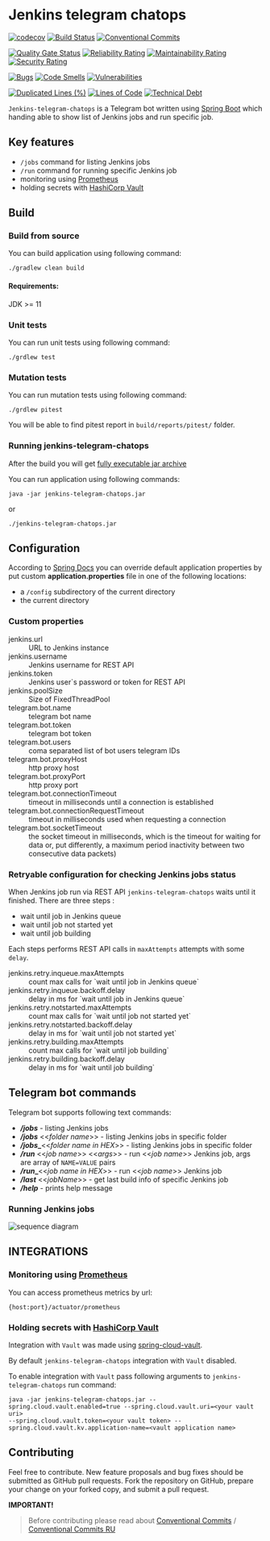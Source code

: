 # Jenkins telegram chatops
[![codecov](https://codecov.io/gh/MikeSafonov/jenkins-telegram-chatops/branch/master/graph/badge.svg)](https://codecov.io/gh/MikeSafonov/jenkins-telegram-chatops)
[![Build Status](https://travis-ci.com/MikeSafonov/jenkins-telegram-chatops.svg?branch=master)](https://travis-ci.com/MikeSafonov/jenkins-telegram-chatops)
[![Conventional Commits](https://img.shields.io/badge/Conventional%20Commits-1.0.0-yellow.svg)](https://conventionalcommits.org)

[![Quality Gate Status](https://sonarcloud.io/api/project_badges/measure?project=MikeSafonov_jenkins-telegram-chatops&metric=alert_status)](https://sonarcloud.io/dashboard?id=MikeSafonov_jenkins-telegram-chatops)
[![Reliability Rating](https://sonarcloud.io/api/project_badges/measure?project=MikeSafonov_jenkins-telegram-chatops&metric=reliability_rating)](https://sonarcloud.io/dashboard?id=MikeSafonov_jenkins-telegram-chatops)
[![Maintainability Rating](https://sonarcloud.io/api/project_badges/measure?project=MikeSafonov_jenkins-telegram-chatops&metric=sqale_rating)](https://sonarcloud.io/dashboard?id=MikeSafonov_jenkins-telegram-chatops)
[![Security Rating](https://sonarcloud.io/api/project_badges/measure?project=MikeSafonov_jenkins-telegram-chatops&metric=security_rating)](https://sonarcloud.io/dashboard?id=MikeSafonov_jenkins-telegram-chatops)

[![Bugs](https://sonarcloud.io/api/project_badges/measure?project=MikeSafonov_jenkins-telegram-chatops&metric=bugs)](https://sonarcloud.io/dashboard?id=MikeSafonov_jenkins-telegram-chatops)
[![Code Smells](https://sonarcloud.io/api/project_badges/measure?project=MikeSafonov_jenkins-telegram-chatops&metric=code_smells)](https://sonarcloud.io/dashboard?id=MikeSafonov_jenkins-telegram-chatops)
[![Vulnerabilities](https://sonarcloud.io/api/project_badges/measure?project=MikeSafonov_jenkins-telegram-chatops&metric=vulnerabilities)](https://sonarcloud.io/dashboard?id=MikeSafonov_jenkins-telegram-chatops)

[![Duplicated Lines (%)](https://sonarcloud.io/api/project_badges/measure?project=MikeSafonov_jenkins-telegram-chatops&metric=duplicated_lines_density)](https://sonarcloud.io/dashboard?id=MikeSafonov_jenkins-telegram-chatops)
[![Lines of Code](https://sonarcloud.io/api/project_badges/measure?project=MikeSafonov_jenkins-telegram-chatops&metric=ncloc)](https://sonarcloud.io/dashboard?id=MikeSafonov_jenkins-telegram-chatops)
[![Technical Debt](https://sonarcloud.io/api/project_badges/measure?project=MikeSafonov_jenkins-telegram-chatops&metric=sqale_index)](https://sonarcloud.io/dashboard?id=MikeSafonov_jenkins-telegram-chatops)

`Jenkins-telegram-chatops` is a Telegram bot written using [Spring Boot](https://github.com/spring-projects/spring-boot) which handing 
able to show list of Jenkins jobs and run specific job.

## Key features

- `/jobs` command for listing Jenkins jobs
- `/run` command for running specific Jenkins job
- monitoring using [Prometheus](https://prometheus.io)
- holding secrets with [HashiCorp Vault](https://www.vaultproject.io/)


## Build

### Build from source

You can build application using following command:

    ./gradlew clean build
    
#### Requirements:

JDK >= 11

### Unit tests

You can run unit tests using following command:

    ./grdlew test

### Mutation tests

You can run mutation tests using following command:

    ./grdlew pitest

You will be able to find pitest report in `build/reports/pitest/` folder.

### Running jenkins-telegram-chatops

After the build you will get [fully executable jar archive](https://docs.spring.io/spring-boot/docs/current/gradle-plugin/reference/html/#packaging-executable-configuring-launch-script)
 
You can run application using following commands:

    java -jar jenkins-telegram-chatops.jar
or

    ./jenkins-telegram-chatops.jar

## Configuration

According to [Spring Docs](https://docs.spring.io/spring-boot/docs/current/reference/html/boot-features-external-config.html#boot-features-external-config-application-property-files)
you can override default application properties by put custom **application.properties** file in one of the following
locations:

- a `/config` subdirectory of the current directory
- the current directory

### Custom properties

<dl> 
  <dt>jenkins.url</dt>
  <dd>URL to Jenkins instance</dd>
    
  <dt>jenkins.username</dt>
  <dd>Jenkins username for REST API</dd>
  
  <dt>jenkins.token</dt>
  <dd>Jenkins user`s password or token for REST API</dd>
  
  <dt>jenkins.poolSize</dt>
  <dd>Size of FixedThreadPool</dd>
  
  <dt>telegram.bot.name</dt>
  <dd>telegram bot name</dd>
  
  <dt>telegram.bot.token</dt>
  <dd>telegram bot token</dd>
  
  <dt>telegram.bot.users</dt>
  <dd>coma separated list of bot users telegram IDs</dd>
  
  <dt>telegram.bot.proxyHost</dt>
  <dd>http proxy host</dd>

  <dt>telegram.bot.proxyPort</dt>
  <dd>http proxy port</dd>
  
  <dt>telegram.bot.connectionTimeout</dt>
  <dd>timeout in milliseconds until a connection is established</dd>
  
  <dt>telegram.bot.connectionRequestTimeout</dt>
  <dd>timeout in milliseconds used when requesting a connection</dd>
    
  <dt>telegram.bot.socketTimeout</dt>
  <dd>the socket timeout in milliseconds, which is the timeout for waiting for data  or, put differently, a maximum period inactivity between two consecutive data packets)</dd>
</dl>

### Retryable configuration for checking Jenkins jobs status

When Jenkins job run via REST API `jenkins-telegram-chatops` waits until it finished.
There are three steps :

- wait until job in Jenkins queue
- wait until job not started yet
- wait until job building

Each steps performs REST API calls in `maxAttempts` attempts with some `delay`.

<dl> 
  <dt>jenkins.retry.inqueue.maxAttempts</dt>
  <dd>count max calls for `wait until job in Jenkins queue` </dd>
    
  <dt>jenkins.retry.inqueue.backoff.delay</dt>
  <dd>delay in ms for `wait until job in Jenkins queue`</dd>
  
  <dt>jenkins.retry.notstarted.maxAttempts</dt>
    <dd>count max calls for `wait until job not started yet` </dd>
      
  <dt>jenkins.retry.notstarted.backoff.delay</dt>
  <dd>delay in ms for `wait until job not started yet`</dd>
    
  <dt>jenkins.retry.building.maxAttempts</dt>
  <dd>count max calls for `wait until job building` </dd>
    
  <dt>jenkins.retry.building.backoff.delay</dt>
  <dd>delay in ms for `wait until job building`</dd>
 </dl>

## Telegram bot commands

Telegram bot supports following text commands:

- **_/jobs_** - listing Jenkins jobs
- **_/jobs_** <<*folder name*>> - listing Jenkins jobs in specific folder
- **_/jobs_\_**<<*folder name in HEX*>> - listing Jenkins jobs in specific folder
- **_/run_** <<*job name*>> <<*args*>> - run <<*job name*>> Jenkins job, args are array of `NAME=VALUE` pairs
- **_/run_\_**<<*job name in HEX*>> - run <<*job name*>> Jenkins job
- **_/last_** <<*jobName*>> - get last build info of specific Jenkins job
- **_/help_** - prints help message

### Running Jenkins jobs

![sequence diagram](http://www.plantuml.com/plantuml/proxy?src=https://raw.github.com/MikeSafonov/jenkins-telegram-chatops/master/diagrams/sequence.txt)

## INTEGRATIONS 

### Monitoring using [Prometheus](https://prometheus.io)

You can access prometheus metrics by url: 

    {host:port}/actuator/prometheus

### Holding secrets with [HashiCorp Vault](https://www.vaultproject.io/)

Integration with `Vault` was made using [spring-cloud-vault](https://cloud.spring.io/spring-cloud-vault/reference/html/).

By default `jenkins-telegram-chatops` integration with `Vault` disabled. 

To enable integration with `Vault` pass following arguments to `jenkins-telegram-chatops` run command:

    java -jar jenkins-telegram-chatops.jar --spring.cloud.vault.enabled=true --spring.cloud.vault.uri=<your vault uri> 
    --spring.cloud.vault.token=<your vault token> --spring.cloud.vault.kv.application-name=<vault application name>
 
## Contributing

Feel free to contribute. 
New feature proposals and bug fixes should be submitted as GitHub pull requests. 
Fork the repository on GitHub, prepare your change on your forked copy, and submit a pull request.

**IMPORTANT!**
>Before contributing please read about [Conventional Commits](https://www.conventionalcommits.org/en/v1.0.0-beta.2/) / [Conventional Commits RU](https://www.conventionalcommits.org/ru/v1.0.0-beta.2/)
